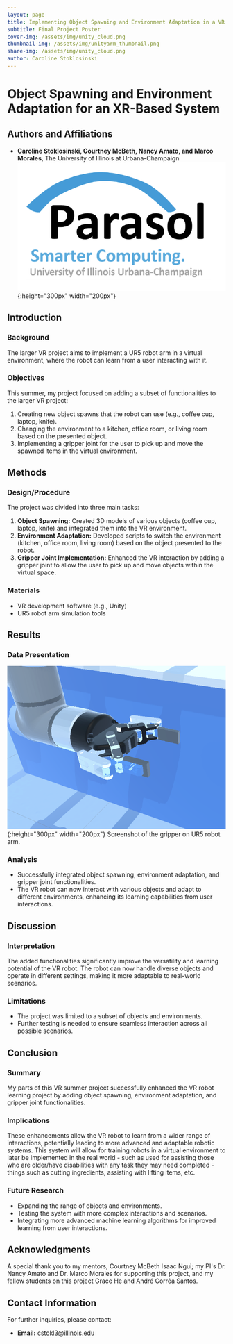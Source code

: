 ```yaml
---
layout: page
title: Implementing Object Spawning and Environment Adaptation in a VR Robot Learning Project
subtitle: Final Project Poster
cover-img: /assets/img/unity_cloud.png
thumbnail-img: /assets/img/unityarm_thumbnail.png
share-img: /assets/img/unity_cloud.png
author: Caroline Stoklosinski
---
```


# Object Spawning and Environment Adaptation for an XR-Based System 

## Authors and Affiliations
- **Caroline Stoklosinski, Courtney McBeth, Nancy Amato, and Marco Morales**, The University of Illinois at Urbana-Champaign
![Parasol Lab](/assets/img/parasol_lab_scrsht.png){:height="300px" width="200px"}

## Introduction
### Background
The larger VR project aims to implement a UR5 robot arm in a virtual environment, where the robot can learn from a user interacting with it.

### Objectives
This summer, my project focused on adding a subset of functionalities to the larger VR project:
1. Creating new object spawns that the robot can use (e.g., coffee cup, laptop, knife).
2. Changing the environment to a kitchen, office room, or living room based on the presented object.
3. Implementing a gripper joint for the user to pick up and move the spawned items in the virtual environment.

## Methods
### Design/Procedure
The project was divided into three main tasks:
1. **Object Spawning:** Created 3D models of various objects (coffee cup, laptop, knife) and integrated them into the VR environment.
2. **Environment Adaptation:** Developed scripts to switch the environment (kitchen, office room, living room) based on the object presented to the robot.
3. **Gripper Joint Implementation:** Enhanced the VR interaction by adding a gripper joint to allow the user to pick up and move objects within the virtual space.

### Materials
- VR development software (e.g., Unity)
- UR5 robot arm simulation tools

## Results
### Data Presentation
![Robot Gripper](/assets/img/gripper_screenshot.png){:height="300px" width="200px"}
Screenshot of the gripper on UR5 robot arm.


### Analysis
- Successfully integrated object spawning, environment adaptation, and gripper joint functionalities.
- The VR robot can now interact with various objects and adapt to different environments, enhancing its learning capabilities from user interactions.

## Discussion
### Interpretation
The added functionalities significantly improve the versatility and learning potential of the VR robot. The robot can now handle diverse objects and operate in different settings, making it more adaptable to real-world scenarios.

### Limitations
- The project was limited to a subset of objects and environments.
- Further testing is needed to ensure seamless interaction across all possible scenarios.

## Conclusion
### Summary
My parts of this VR summer project successfully enhanced the VR robot learning project by adding object spawning, environment adaptation, and gripper joint functionalities.

### Implications
These enhancements allow the VR robot to learn from a wider range of interactions, potentially leading to more advanced and adaptable robotic systems. This system will allow for training robots in a virtual environment to later be implemented in the real world - such as used for assisting those who are older/have disabilities with any task they may need completed - things such as cutting ingredients, assisting with lifting items, etc.

### Future Research
- Expanding the range of objects and environments.
- Testing the system with more complex interactions and scenarios.
- Integrating more advanced machine learning algorithms for improved learning from user interactions.

## Acknowledgments
A special thank you to my mentors, Courtney McBeth Isaac Ngui; my PI's Dr. Nancy Amato and Dr. Marco Morales for supporting this project, and my fellow students on this project Grace He and André Corrêa Santos. 

## Contact Information
For further inquiries, please contact:
- **Email:** cstokl3@illinois.edu

<!-- Add any custom styling if needed -->
<style>
  .poster-section {
    margin-bottom: 20px;
  }
  .poster-section h2 {
    color: #2E86C1;
  }
  .poster-section h3 {
    color: #2874A6;
  }
</style>
